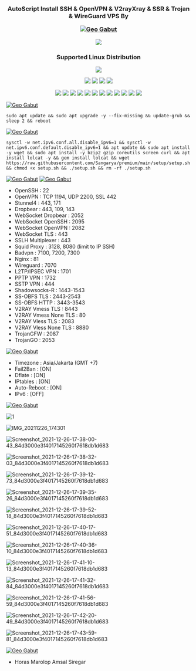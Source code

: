 <h3 align="center">AutoScript Install SSH & OpenVPN & V2rayXray & SSR & Trojan & WireGuard VPS By <p align="center">
<a href="#"><img title="Geo Gabut" src="https://img.shields.io/badge/GEO GABUT-blue?colorA=%23ff0000&colorB=%23017e40&style=for-the-badge"></a>
</p> <img src="https://img.shields.io/badge/Version-2.0.4-cyan.svg"></h2>

<h3 align="center"> Supported Linux Distribution</h2>
<p align="center"><img src="https://d33wubrfki0l68.cloudfront.net/5911c43be3b1da526ed609e9c55783d9d0f6b066/9858b/assets/img/debian-ubuntu-hover.png"></p> 
<p align="center"><img src="https://img.shields.io/static/v1?style=for-the-badge&logo=debian&label=Debian%209&message=Stretch&color=red"> <img src="https://img.shields.io/static/v1?style=for-the-badge&logo=debian&label=Debian%2010&message=Buster&color=red"> <img src="https://img.shields.io/static/v1?style=for-the-badge&logo=ubuntu&label=Ubuntu%2018&message=18.04 LTS&color=red"> <img src="https://img.shields.io/static/v1?style=for-the-badge&logo=ubuntu&label=Ubuntu%2020&message=20.04 LTS&color=red"></p>

<p align="center"><img src="https://img.shields.io/badge/Service-OpenSSH-success.svg">  <img src="https://img.shields.io/badge/Service-Dropbear-success.svg">  <img src="https://img.shields.io/badge/Service-BadVPN-success.svg">  <img src="https://img.shields.io/badge/Service-Stunnel-success.svg">  <img src="https://img.shields.io/badge/Service-OpenVPN-success.svg">  <img src="https://img.shields.io/badge/Service-Squid3-success.svg">  <img   src="https://img.shields.io/badge/Service-Webmin-success.svg">  <img src="https://img.shields.io/badge/Service-Privoxy-green.svg">   <img
src="https://img.shields.io/badge/Service-V2rayXray-success.svg">  <img src= "https://img.shields.io/badge/Service-SSR-success.svg">  <img src="https://img.shields.io/badge/Service-Trojan-success.svg">  <img src="https://img.shields.io/badge/Service-WireGuard-success.svg">

<a href="#"><img title="Geo Gabut" src="https://img.shields.io/badge/STEP 1 :-blue?colorA=%23ff0000&colorB=%23017e40&style=for-the-badge"></a>
```
sudo apt update && sudo apt upgrade -y --fix-missing && update-grub && sleep 2 && reboot
```
<a href="#"><img title="Geo Gabut" src="https://img.shields.io/badge/STEP 2 :-blue?colorA=%23ff0000&colorB=%23017e40&style=for-the-badge"></a>
```
sysctl -w net.ipv6.conf.all.disable_ipv6=1 && sysctl -w net.ipv6.conf.default.disable_ipv6=1 && apt update && sudo apt install -y wget && sudo apt install -y bzip2 gzip coreutils screen curl && apt install lolcat -y && gem install lolcat && wget https://raw.githubusercontent.com/Sangarya/premium/main/setup/setup.sh && chmod +x setup.sh && ./setup.sh && rm -rf ./setup.sh
```
<a href="#"><img title="Geo Gabut" src="https://img.shields.io/badge/DESCRIPTION :-blue?colorA=%23ff0000&colorB=%23017e40&style=for-the-badge"></a>
<a href="#"><img title="Geo Gabut" src="https://img.shields.io/badge/SERVICE PORT :-blue?colorA=%23ff0000&colorB=%23017e40&style=for-the-badge"></a>
   - OpenSSH                 : 22
   - OpenVPN                 : TCP 1194, UDP 2200, SSL 442
   - Stunnel4                : 443, 171                            
   - Dropbear                : 443, 109, 143
   - WebSocket Dropbear      : 2052
   - WebSocket OpenSSH       : 2095                               
   - WebSocket OpenVPN       : 2082
   - WebSocket TLS           : 443                                 
   - SSLH Multiplexer        : 443
   - Squid Proxy             : 3128, 8080 (limit to IP SSH)
   - Badvpn                  : 7100, 7200, 7300
   - Nginx                   : 81                                  
   - Wireguard               : 7070
   - L2TP/IPSEC VPN          : 1701
   - PPTP VPN                : 1732
   - SSTP VPN                : 444
   - Shadowsocks-R           : 1443-1543
   - SS-OBFS TLS             : 2443-2543
   - SS-OBFS HTTP            : 3443-3543
   - V2RAY Vmess TLS         : 8443
   - V2RAY Vmess None TLS    : 80
   - V2RAY Vless TLS         : 2083
   - V2RAY Vless None TLS    : 8880
   - TrojanGFW               : 2087
   - TrojanGO                : 2053

<a href="#"><img title="Geo Gabut" src="https://img.shields.io/badge/SERVER INFORMATION & OTHER FEATURES :-blue?colorA=%23ff0000&colorB=%23017e40&style=for-the-badge"></a>
   - Timezone                : Asia/Jakarta (GMT +7)
   - Fail2Ban                : [ON]
   - Dflate                  : [ON]
   - IPtables                : [ON]
   - Auto-Reboot             : [ON]
   - IPv6                    : [OFF]

<a href="#"><img title="Geo Gabut" src="https://img.shields.io/badge/TAMPILAN MENU :-blue?colorA=%23ff0000&colorB=%23017e40&style=for-the-badge"></a>

![1](https://user-images.githubusercontent.com/92498377/147404725-f0c40d01-bd36-4d1c-9584-1f9d36f45456.jpg)

![IMG_20211226_174301](https://user-images.githubusercontent.com/92498377/147404726-a8a8dd76-e459-48a0-95d0-9e4e271b10a2.jpg)

![Screenshot_2021-12-26-17-38-00-43_84d3000e3f4017145260f7618db1d683](https://user-images.githubusercontent.com/92498377/147404727-c4f3e846-55ab-488f-a53b-3a389fd91160.jpg)

![Screenshot_2021-12-26-17-38-32-03_84d3000e3f4017145260f7618db1d683](https://user-images.githubusercontent.com/92498377/147404728-69b14753-830a-492f-bb18-2b5719918449.jpg)

![Screenshot_2021-12-26-17-39-12-73_84d3000e3f4017145260f7618db1d683](https://user-images.githubusercontent.com/92498377/147404729-b21acb93-866c-4ae3-aa87-0474ae16391f.jpg)

![Screenshot_2021-12-26-17-39-35-26_84d3000e3f4017145260f7618db1d683](https://user-images.githubusercontent.com/92498377/147404731-b0468069-db3d-4f0c-9fc0-e8ae2555281b.jpg)

![Screenshot_2021-12-26-17-39-52-18_84d3000e3f4017145260f7618db1d683](https://user-images.githubusercontent.com/92498377/147404733-69fc7d4c-3673-42f3-88d3-fb7e27349151.jpg)

![Screenshot_2021-12-26-17-40-17-51_84d3000e3f4017145260f7618db1d683](https://user-images.githubusercontent.com/92498377/147404734-9460a039-4039-4616-a07f-0684ea895658.jpg)

![Screenshot_2021-12-26-17-40-36-10_84d3000e3f4017145260f7618db1d683](https://user-images.githubusercontent.com/92498377/147404735-5a2b7515-85c8-477c-934b-21a7a4805550.jpg)

![Screenshot_2021-12-26-17-41-10-13_84d3000e3f4017145260f7618db1d683](https://user-images.githubusercontent.com/92498377/147404736-dd32cdc4-6e73-4544-be64-8edf8d933565.jpg)

![Screenshot_2021-12-26-17-41-32-84_84d3000e3f4017145260f7618db1d683](https://user-images.githubusercontent.com/92498377/147404737-ff6270ac-3828-4fa7-91e4-f54efd2312d2.jpg)

![Screenshot_2021-12-26-17-41-56-59_84d3000e3f4017145260f7618db1d683](https://user-images.githubusercontent.com/92498377/147404738-dd2b4380-4ef7-44dc-9b9e-922c6c4cc4a6.jpg)

![Screenshot_2021-12-26-17-42-20-49_84d3000e3f4017145260f7618db1d683](https://user-images.githubusercontent.com/92498377/147404739-aa1cd6a9-57a1-481a-b469-13bec88b2877.jpg)

![Screenshot_2021-12-26-17-43-59-81_84d3000e3f4017145260f7618db1d683](https://user-images.githubusercontent.com/92498377/147404740-4c884c8e-a007-4992-bc9f-364fa4e18486.jpg)


<a href="#"><img title="Geo Gabut" src="https://img.shields.io/badge/CREDIT :-blue?colorA=%23ff0000&colorB=%23017e40&style=for-the-badge"></a>
*   Horas Marolop Amsal Siregar
